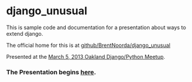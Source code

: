 django_unusual
==============

This is sample code and documentation for a presentation about ways to extend django.

The official home for this is at [github/BrentNoorda/django_unusual](https://github.com/BrentNoorda/django_unusual)

Presented at the [March 5, 2013 Oakland Django/Python Meetup](http://www.meetup.com/The-San-Francisco-Django-Meetup-Group/events/104484632/).

### The Presentation begins <b>[here](SLIDE_01.md)</b>.
